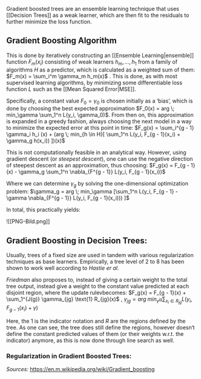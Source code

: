 Gradient boosted trees are an ensemble learning technique that uses [[Decision Trees]] as a weak learner, which are then fit to the residuals to further minimize the loss function.

## Gradient Boosting Algorithm 
This is done by iteratively constructing an [[Ensemble Learning|ensemble]] function  $F_{m}(x_i)$ consisting of weak learners $h_m, …, h_1$ from a family of algorithms $H$ as a predictor, which is calculated as a weighted sum of them: $F_m(x) = \sum_i^m \gamma_m h_m(x)$ . 
This is done, as with most supervised learning algorithms, by minimizing some differentiable loss function $L$ such as the [[Mean Squared Error|MSE]].

Specifically, a constant value $F_0 = \gamma_0$ is chosen initially as a ‘bias’, which is done by choosing the best expected approximation $F_0(x) = arg \; min_\gamma \sum_1^n L(y_i, \gamma_0)$.
From then on, this approximation is expanded in a greedy fashion, always choosing the next model in a way to minimize the expected error at this point in time:
$F_g(x) = \sum_i^{g - 1} \gamma_i h_i (x) + (arg \; min_{h \in H}[ \sum_1^n L(y_i, F_{g - 1}(x_i) + \gamma_g h(x_i)) ])(x)$  

This is not computationally feasible in an analytical way. 
However, using gradient descent (or *steepest descent*), one can use the negative direction of steepest descent as an approximation, thus choosing:
$F_g(x) = F_{g - 1}(x) - \gamma_g \sum_1^n \nabla_{F^{g - 1}} L(y_i, F_{g - 1}(x_i))$

Where we can determine $\gamma_g$ by solving the one-dimensional optimization problem:
$\gamma_g = arg \; min_\gamma [\sum_1^n L(y_i, F_{g - 1} - \gamma \nabla_{F^{g - 1}} L(y_i, F_{g - 1}(x_i))) ]$

In total, this practically yields:

![[PNG-Bild.png]]

## Gradient Boosting in Decision Trees:
Usually, trees of a fixed size are used in tandem with various regularization techniques as base learners. Empirically, a tree level of 2 to 8 has been shown to work well according to *Hastie er al*. 

*Friedman* also proposes to, instead of giving a certain weight to the total tree output, instead give a weight to the constant value predicted at each disjoint region, where the update rulevbecomes: 
$F_g(x) = F_{g - 1}(x) + \sum_1^{J(g)} \gamma_{jg} \text{1} R_{jg}(x)$ , $\gamma_{jg} = arg \; min_{\gamma^{jg}} \sum_{x_i \in R_{jg}} L(y_i, F_{g - 1}(x_i) + \gamma)$ 

Here, the 1 is the indicator notation and $R$ are the regions defined by the tree. As one can see, the tree does still define the regions, however doesn‘t define the constant predicted values of them (or their weights w.r.t. the indicator) anymore, as this is now done through line search as well.

### Regularization in Gradient Boosted Trees:





*Sources:* https://en.m.wikipedia.org/wiki/Gradient_boosting
